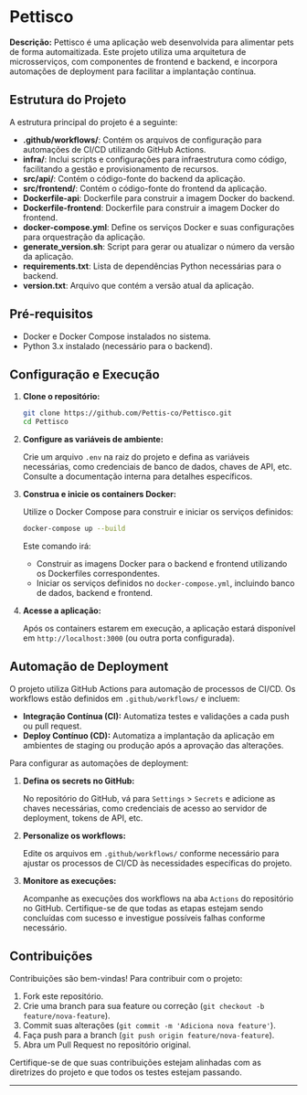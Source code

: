 # Pettisco

**Descrição:** Pettisco é uma aplicação web desenvolvida para alimentar pets de forma automaitizada. Este projeto utiliza uma arquitetura de microsserviços, com componentes de frontend e backend, e incorpora automações de deployment para facilitar a implantação contínua.

## Estrutura do Projeto

A estrutura principal do projeto é a seguinte:

- **.github/workflows/**: Contém os arquivos de configuração para automações de CI/CD utilizando GitHub Actions.
- **infra/**: Inclui scripts e configurações para infraestrutura como código, facilitando a gestão e provisionamento de recursos.
- **src/api/**: Contém o código-fonte do backend da aplicação.
- **src/frontend/**: Contém o código-fonte do frontend da aplicação.
- **Dockerfile-api**: Dockerfile para construir a imagem Docker do backend.
- **Dockerfile-frontend**: Dockerfile para construir a imagem Docker do frontend.
- **docker-compose.yml**: Define os serviços Docker e suas configurações para orquestração da aplicação.
- **generate_version.sh**: Script para gerar ou atualizar o número da versão da aplicação.
- **requirements.txt**: Lista de dependências Python necessárias para o backend.
- **version.txt**: Arquivo que contém a versão atual da aplicação.

## Pré-requisitos

- Docker e Docker Compose instalados no sistema.
- Python 3.x instalado (necessário para o backend).

## Configuração e Execução

1. **Clone o repositório:**

   ```bash
   git clone https://github.com/Pettis-co/Pettisco.git
   cd Pettisco
   ```

2. **Configure as variáveis de ambiente:**

   Crie um arquivo `.env` na raiz do projeto e defina as variáveis necessárias, como credenciais de banco de dados, chaves de API, etc. Consulte a documentação interna para detalhes específicos.

3. **Construa e inicie os containers Docker:**

   Utilize o Docker Compose para construir e iniciar os serviços definidos:

   ```bash
   docker-compose up --build
   ```

   Este comando irá:

   - Construir as imagens Docker para o backend e frontend utilizando os Dockerfiles correspondentes.
   - Iniciar os serviços definidos no `docker-compose.yml`, incluindo banco de dados, backend e frontend.

4. **Acesse a aplicação:**

   Após os containers estarem em execução, a aplicação estará disponível em `http://localhost:3000` (ou outra porta configurada).

## Automação de Deployment

O projeto utiliza GitHub Actions para automação de processos de CI/CD. Os workflows estão definidos em `.github/workflows/` e incluem:

- **Integração Contínua (CI):** Automatiza testes e validações a cada push ou pull request.
- **Deploy Contínuo (CD):** Automatiza a implantação da aplicação em ambientes de staging ou produção após a aprovação das alterações.

Para configurar as automações de deployment:

1. **Defina os secrets no GitHub:**

   No repositório do GitHub, vá para `Settings` > `Secrets` e adicione as chaves necessárias, como credenciais de acesso ao servidor de deployment, tokens de API, etc.

2. **Personalize os workflows:**

   Edite os arquivos em `.github/workflows/` conforme necessário para ajustar os processos de CI/CD às necessidades específicas do projeto.

3. **Monitore as execuções:**

   Acompanhe as execuções dos workflows na aba `Actions` do repositório no GitHub. Certifique-se de que todas as etapas estejam sendo concluídas com sucesso e investigue possíveis falhas conforme necessário.

## Contribuições

Contribuições são bem-vindas! Para contribuir com o projeto:

1. Fork este repositório.
2. Crie uma branch para sua feature ou correção (`git checkout -b feature/nova-feature`).
3. Commit suas alterações (`git commit -m 'Adiciona nova feature'`).
4. Faça push para a branch (`git push origin feature/nova-feature`).
5. Abra um Pull Request no repositório original.

Certifique-se de que suas contribuições estejam alinhadas com as diretrizes do projeto e que todos os testes estejam passando.

---
